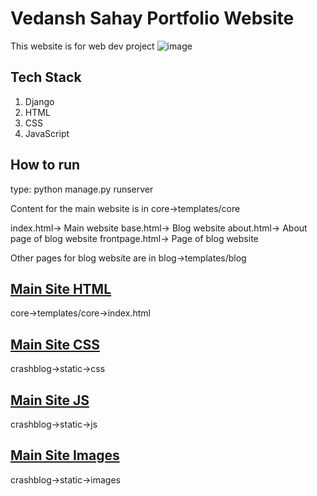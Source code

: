 # Vedansh Sahay Portfolio Website

This website is for web dev project
![image](https://github.com/user-attachments/assets/979ee75a-0d79-4e68-aa61-ddb4500ea7f6)


## Tech Stack
1. Django
2. HTML
3. CSS
4. JavaScript

## How to run
type: python manage.py runserver 

Content for the main website is in core->templates/core

index.html-> Main website
base.html-> Blog website 
about.html-> About page of blog website
frontpage.html-> Page of blog website

Other pages for blog website are in blog->templates/blog

## [Main Site HTML](https://github.com/XumoVoidHD/Portfolio-Website/blob/main/core/templates/core/index.html)
core->templates/core->index.html

## [Main Site CSS](https://github.com/XumoVoidHD/Portfolio-Website/blob/main/crashblog/static/css/styles.css)
crashblog->static->css

## [Main Site JS](https://github.com/XumoVoidHD/Portfolio-Website/blob/main/crashblog/static/js/script.js)
crashblog->static->js

## [Main Site Images](https://github.com/XumoVoidHD/Portfolio-Website/tree/main/crashblog/static/images)
crashblog->static->images


